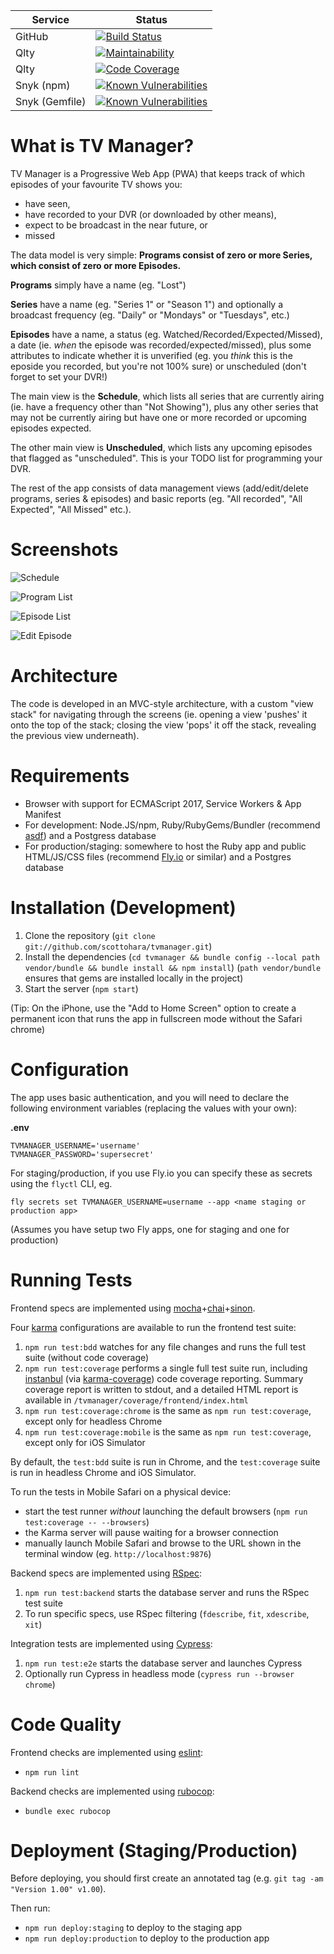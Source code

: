 | Service        | Status                                                                                                                                                                                   |
| -------------- | ---------------------------------------------------------------------------------------------------------------------------------------------------------------------------------------- |
| GitHub         | [![Build Status](https://github.com/scottohara/tvmanager/workflows/CI/badge.svg)](https://github.com/scottohara/tvmanager/actions?workflow=CI)                                           |
| Qlty           | [![Maintainability](https://qlty.sh/gh/scottohara/projects/tvmanager/maintainability.svg)](https://qlty.sh/gh/scottohara/projects/tvmanager)                                             |
| Qlty           | [![Code Coverage](https://qlty.sh/gh/scottohara/projects/tvmanager/coverage.svg)](https://qlty.sh/gh/scottohara/projects/tvmanager)                                                      |
| Snyk (npm)     | [![Known Vulnerabilities](https://snyk.io/test/github/scottohara/tvmanager/badge.svg)](https://snyk.io/test/github/scottohara/tvmanager)                                                 |
| Snyk (Gemfile) | [![Known Vulnerabilities](https://snyk.io/test/github/scottohara/tvmanager/badge.svg?targetFile=Gemfile.lock)](https://snyk.io/test/github/scottohara/tvmanager?targetFile=Gemfile.lock) |

# What is TV Manager?

TV Manager is a Progressive Web App (PWA) that keeps track of which episodes of your favourite TV shows you:

- have seen,
- have recorded to your DVR (or downloaded by other means),
- expect to be broadcast in the near future, or
- missed

The data model is very simple:
**Programs consist of zero or more Series, which consist of zero or more Episodes.**

**Programs** simply have a name (eg. "Lost")

**Series** have a name (eg. "Series 1" or "Season 1") and optionally a broadcast frequency (eg. "Daily" or "Mondays" or "Tuesdays", etc.)

**Episodes** have a name, a status (eg. Watched/Recorded/Expected/Missed), a date (ie. _when_ the episode was recorded/expected/missed), plus some attributes to indicate whether it is unverified (eg. you _think_ this is the eposide you recorded, but you're not 100% sure) or unscheduled (don't forget to set your DVR!)

The main view is the **Schedule**, which lists all series that are currently airing (ie. have a frequency other than "Not Showing"), plus any other series that may not be currently airing but have one or more recorded or upcoming episodes expected.

The other main view is **Unscheduled**, which lists any upcoming episodes that flagged as "unscheduled". This is your TODO list for programming your DVR.

The rest of the app consists of data management views (add/edit/delete programs, series & episodes) and basic reports (eg. "All recorded", "All Expected", "All Missed" etc.).

# Screenshots

![Schedule](http://scottohara.github.io/tvmanager/schedule.png "Schedule")

![Program List](http://scottohara.github.io/tvmanager/program-list.png "Program List")

![Episode List](http://scottohara.github.io/tvmanager/episode-list.png "Episode List")

![Edit Episode](http://scottohara.github.io/tvmanager/episode-edit.png "Edit Episode")

# Architecture

The code is developed in an MVC-style architecture, with a custom "view stack" for navigating through the screens (ie. opening a view 'pushes' it onto the top of the stack; closing the view 'pops' it off the stack, revealing the previous view underneath).

# Requirements

- Browser with support for ECMAScript 2017, Service Workers & App Manifest
- For development: Node.JS/npm, Ruby/RubyGems/Bundler (recommend [asdf](http://asdf-vm.com/)) and a Postgress database
- For production/staging: somewhere to host the Ruby app and public HTML/JS/CSS files (recommend [Fly.io](http://fly.io) or similar) and a Postgres database

# Installation (Development)

1. Clone the repository (`git clone git://github.com/scottohara/tvmanager.git`)
2. Install the dependencies (`cd tvmanager && bundle config --local path vendor/bundle && bundle install && npm install`) (`path vendor/bundle` ensures that gems are installed locally in the project)
3. Start the server (`npm start`)

(Tip: On the iPhone, use the "Add to Home Screen" option to create a permanent icon that runs the app in fullscreen mode without the Safari chrome)

# Configuration

The app uses basic authentication, and you will need to declare the following environment variables (replacing the values with your own):

**.env**

```
TVMANAGER_USERNAME='username'
TVMANAGER_PASSWORD='supersecret'
```

For staging/production, if you use Fly.io you can specify these as secrets using the `flyctl` CLI, eg.

```
fly secrets set TVMANAGER_USERNAME=username --app <name staging or production app>
```

(Assumes you have setup two Fly apps, one for staging and one for production)

# Running Tests

Frontend specs are implemented using [mocha](https://mochajs.org/)+[chai](http://chaijs.com/)+[sinon](http://sinonjs.org/).

Four [karma](http://karma-runner.github.io/0.12/index.html) configurations are available to run the frontend test suite:

1. `npm run test:bdd` watches for any file changes and runs the full test suite (without code coverage)
2. `npm run test:coverage` performs a single full test suite run, including [instanbul](http://gotwarlost.github.io/istanbul/) (via [karma-coverage](https://github.com/karma-runner/karma-coverage)) code coverage reporting. Summary coverage report is written to stdout, and a detailed HTML report is available in `/tvmanager/coverage/frontend/index.html`
3. `npm run test:coverage:chrome` is the same as `npm run test:coverage`, except only for headless Chrome
4. `npm run test:coverage:mobile` is the same as `npm run test:coverage`, except only for iOS Simulator

By default, the `test:bdd` suite is run in Chrome, and the `test:coverage` suite is run in headless Chrome and iOS Simulator.

To run the tests in Mobile Safari on a physical device:

- start the test runner _without_ launching the default browsers (`npm run test:coverage -- --browsers`)
- the Karma server will pause waiting for a browser connection
- manually launch Mobile Safari and browse to the URL shown in the terminal window (eg. `http://localhost:9876`)

Backend specs are implemented using [RSpec](http://rspec.info/):

1. `npm run test:backend` starts the database server and runs the RSpec test suite
2. To run specific specs, use RSpec filtering (`fdescribe`, `fit`, `xdescribe`, `xit`)

Integration tests are implemented using [Cypress](http://cypress.io/):

1. `npm run test:e2e` starts the database server and launches Cypress
2. Optionally run Cypress in headless mode (`cypress run --browser chrome`)

# Code Quality

Frontend checks are implemented using [eslint](http://eslint.org):

- `npm run lint`

Backend checks are implemented using [rubocop](http://batsov.com/rubocop/):

- `bundle exec rubocop`

# Deployment (Staging/Production)

Before deploying, you should first create an annotated tag (e.g. `git tag -am "Version 1.00" v1.00`).

Then run:

- `npm run deploy:staging` to deploy to the staging app
- `npm run deploy:production` to deploy to the production app
